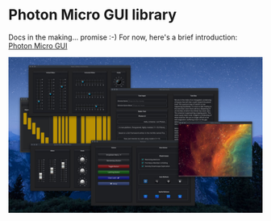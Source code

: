 # Photon Micro GUI library

Docs in the making... promise :-) For now, here's a brief introduction: [Photon Micro GUI](https://www.cycfi.com/2019/07/photon-micro-gui/)

![alt Photon Sampler](docs/photon_sampler.jpg)
